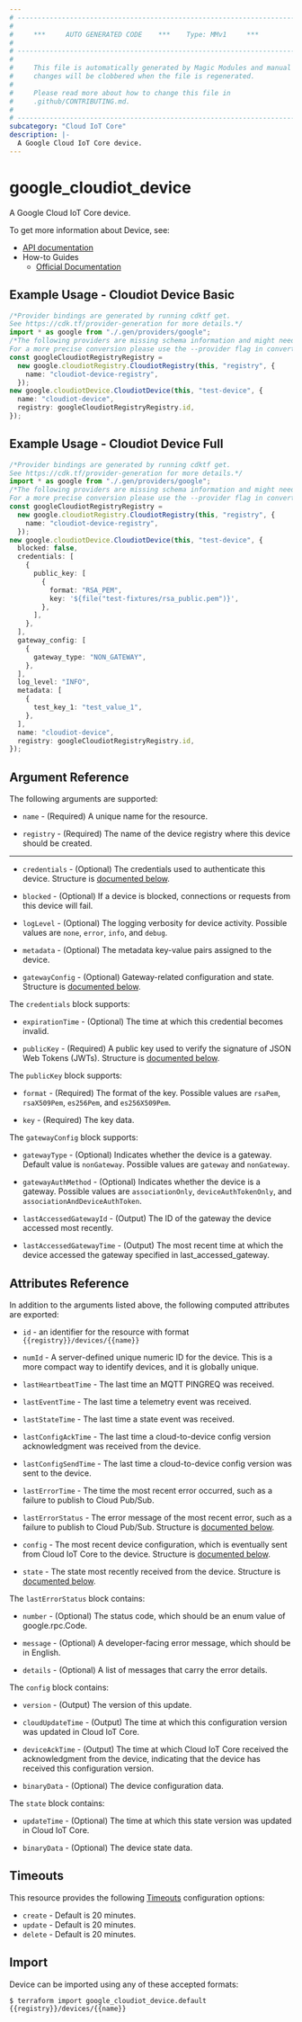 ```yaml
---
# ----------------------------------------------------------------------------
#
#     ***     AUTO GENERATED CODE    ***    Type: MMv1     ***
#
# ----------------------------------------------------------------------------
#
#     This file is automatically generated by Magic Modules and manual
#     changes will be clobbered when the file is regenerated.
#
#     Please read more about how to change this file in
#     .github/CONTRIBUTING.md.
#
# ----------------------------------------------------------------------------
subcategory: "Cloud IoT Core"
description: |-
  A Google Cloud IoT Core device.
---
```


# google\_cloudiot\_device

A Google Cloud IoT Core device.

To get more information about Device, see:

* [API documentation](https://cloud.google.com/iot/docs/reference/cloudiot/rest/)
* How-to Guides
  * [Official Documentation](https://cloud.google.com/iot/docs/)

## Example Usage - Cloudiot Device Basic

```typescript
/*Provider bindings are generated by running cdktf get.
See https://cdk.tf/provider-generation for more details.*/
import * as google from "./.gen/providers/google";
/*The following providers are missing schema information and might need manual adjustments to synthesize correctly: google.
For a more precise conversion please use the --provider flag in convert.*/
const googleCloudiotRegistryRegistry =
  new google.cloudiotRegistry.CloudiotRegistry(this, "registry", {
    name: "cloudiot-device-registry",
  });
new google.cloudiotDevice.CloudiotDevice(this, "test-device", {
  name: "cloudiot-device",
  registry: googleCloudiotRegistryRegistry.id,
});

```

## Example Usage - Cloudiot Device Full

```typescript
/*Provider bindings are generated by running cdktf get.
See https://cdk.tf/provider-generation for more details.*/
import * as google from "./.gen/providers/google";
/*The following providers are missing schema information and might need manual adjustments to synthesize correctly: google.
For a more precise conversion please use the --provider flag in convert.*/
const googleCloudiotRegistryRegistry =
  new google.cloudiotRegistry.CloudiotRegistry(this, "registry", {
    name: "cloudiot-device-registry",
  });
new google.cloudiotDevice.CloudiotDevice(this, "test-device", {
  blocked: false,
  credentials: [
    {
      public_key: [
        {
          format: "RSA_PEM",
          key: '${file("test-fixtures/rsa_public.pem")}',
        },
      ],
    },
  ],
  gateway_config: [
    {
      gateway_type: "NON_GATEWAY",
    },
  ],
  log_level: "INFO",
  metadata: [
    {
      test_key_1: "test_value_1",
    },
  ],
  name: "cloudiot-device",
  registry: googleCloudiotRegistryRegistry.id,
});

```

## Argument Reference

The following arguments are supported:

*   `name` -
    (Required)
    A unique name for the resource.

*   `registry` -
    (Required)
    The name of the device registry where this device should be created.

***

*   `credentials` -
    (Optional)
    The credentials used to authenticate this device.
    Structure is [documented below](#nested_credentials).

*   `blocked` -
    (Optional)
    If a device is blocked, connections or requests from this device will fail.

*   `logLevel` -
    (Optional)
    The logging verbosity for device activity.
    Possible values are `none`, `error`, `info`, and `debug`.

*   `metadata` -
    (Optional)
    The metadata key-value pairs assigned to the device.

*   `gatewayConfig` -
    (Optional)
    Gateway-related configuration and state.
    Structure is [documented below](#nested_gateway_config).

<a name="nested_credentials"></a>The `credentials` block supports:

*   `expirationTime` -
    (Optional)
    The time at which this credential becomes invalid.

*   `publicKey` -
    (Required)
    A public key used to verify the signature of JSON Web Tokens (JWTs).
    Structure is [documented below](#nested_public_key).

<a name="nested_public_key"></a>The `publicKey` block supports:

*   `format` -
    (Required)
    The format of the key.
    Possible values are `rsaPem`, `rsaX509Pem`, `es256Pem`, and `es256X509Pem`.

*   `key` -
    (Required)
    The key data.

<a name="nested_gateway_config"></a>The `gatewayConfig` block supports:

*   `gatewayType` -
    (Optional)
    Indicates whether the device is a gateway.
    Default value is `nonGateway`.
    Possible values are `gateway` and `nonGateway`.

*   `gatewayAuthMethod` -
    (Optional)
    Indicates whether the device is a gateway.
    Possible values are `associationOnly`, `deviceAuthTokenOnly`, and `associationAndDeviceAuthToken`.

*   `lastAccessedGatewayId` -
    (Output)
    The ID of the gateway the device accessed most recently.

*   `lastAccessedGatewayTime` -
    (Output)
    The most recent time at which the device accessed the gateway specified in last\_accessed\_gateway.

## Attributes Reference

In addition to the arguments listed above, the following computed attributes are exported:

*   `id` - an identifier for the resource with format `{{registry}}/devices/{{name}}`

*   `numId` -
    A server-defined unique numeric ID for the device.
    This is a more compact way to identify devices, and it is globally unique.

*   `lastHeartbeatTime` -
    The last time an MQTT PINGREQ was received.

*   `lastEventTime` -
    The last time a telemetry event was received.

*   `lastStateTime` -
    The last time a state event was received.

*   `lastConfigAckTime` -
    The last time a cloud-to-device config version acknowledgment was received from the device.

*   `lastConfigSendTime` -
    The last time a cloud-to-device config version was sent to the device.

*   `lastErrorTime` -
    The time the most recent error occurred, such as a failure to publish to Cloud Pub/Sub.

*   `lastErrorStatus` -
    The error message of the most recent error, such as a failure to publish to Cloud Pub/Sub.
    Structure is [documented below](#nested_last_error_status).

*   `config` -
    The most recent device configuration, which is eventually sent from Cloud IoT Core to the device.
    Structure is [documented below](#nested_config).

*   `state` -
    The state most recently received from the device.
    Structure is [documented below](#nested_state).

<a name="nested_last_error_status"></a>The `lastErrorStatus` block contains:

*   `number` -
    (Optional)
    The status code, which should be an enum value of google.rpc.Code.

*   `message` -
    (Optional)
    A developer-facing error message, which should be in English.

*   `details` -
    (Optional)
    A list of messages that carry the error details.

<a name="nested_config"></a>The `config` block contains:

*   `version` -
    (Output)
    The version of this update.

*   `cloudUpdateTime` -
    (Output)
    The time at which this configuration version was updated in Cloud IoT Core.

*   `deviceAckTime` -
    (Output)
    The time at which Cloud IoT Core received the acknowledgment from the device,
    indicating that the device has received this configuration version.

*   `binaryData` -
    (Optional)
    The device configuration data.

<a name="nested_state"></a>The `state` block contains:

*   `updateTime` -
    (Optional)
    The time at which this state version was updated in Cloud IoT Core.

*   `binaryData` -
    (Optional)
    The device state data.

## Timeouts

This resource provides the following
[Timeouts](https://developer.hashicorp.com/terraform/plugin/sdkv2/resources/retries-and-customizable-timeouts) configuration options:

* `create` - Default is 20 minutes.
* `update` - Default is 20 minutes.
* `delete` - Default is 20 minutes.

## Import

Device can be imported using any of these accepted formats:

```console
$ terraform import google_cloudiot_device.default {{registry}}/devices/{{name}}
```
